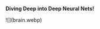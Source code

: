 **Diving Deep into Deep Neural Nets!**                                                                                            


<!-- This is commented out.--> ![](brain.webp) 
